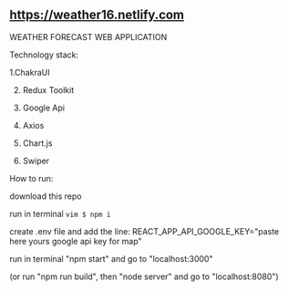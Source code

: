 ## https://weather16.netlify.com

WEATHER FORECAST WEB APPLICATION
 
Technology stack:

1.ChakraUI

2. Redux Toolkit

3. Google Api

4. Axios

5. Chart.js

6. Swiper


How to run:

download this repo

run in terminal ```vim $ npm i```

create .env file and add the line: REACT_APP_API_GOOGLE_KEY="paste here yours google api key for map"

run in terminal "npm start" and go to "localhost:3000"

(or run "npm run build", then "node server" and go to "localhost:8080")
